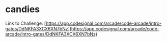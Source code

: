 # candies

Link to Challenge: [https://app.codesignal.com/arcade/code-arcade/intro-gates/DdNKFA3XCX6XN7bNz](https://app.codesignal.com/arcade/code-arcade/intro-gates/DdNKFA3XCX6XN7bNz)